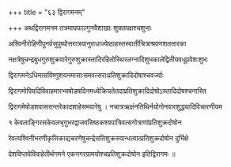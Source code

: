 +++
title = "६३ द्विरागमनम्‌"

+++
अथद्विरागमनम तत्रमाघफाल्गुनवैशाखाः शुक्लपक्षश्चशुभाः

अश्विनीरोहिणीपुनर्वसुपुष्योत्तरात्रयानुराधाज्येष्ठाहस्तस्वातीचित्राश्रवणशततारका

नक्षत्रेषुचन्द्रबुधगुरुशुक्रवारेगुरुशुक्रास्तादिरहितोस्थिरलग्नादिशुभकालेद्वितीयवधूप्रवेशःशुभः

द्विरागमनेऽधिमासविष्णुशयनमासाःसमवत्सराःप्रतिशुक्रादिदोषाश्चवर्ज्याः

द्विरागमोपियदिविवाहमारभ्यषोडषदिनमध्येक्रियतेतदाप्रतिशुक्रादिदोषोऽस्तादिदोषश्चनास्ति

द्विरागमेषोडशवासरान्तरेकादशाहेसमवारेषु । नचात्रऋक्षंनतिथिर्नयोगोनवारशुद्ध्यादिविचारणीयम

१ केवलाङ्गिरसकेवलभृगुभरद्वाजवसिष्ठकश्यपात्रिवत्सगोत्राणांप्रतिशुक्रदोषोन

रेवत्यश्विनीभरणीकृत्तिकाद्यचरणेषुचन्द्रेसतिशुक्रस्यान्धत्वात्प्रतिशुक्रदोषोन दुर्भिक्षे

देशविप्लवेविवाहेतीर्थगमने एकनगरग्रामयोश्चप्रतिशुक्रदोषोन इतिद्विरागमः ॥
